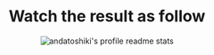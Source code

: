 <h1 align="center">Watch the result as follow</h1>
<p align="center">
    <img src="https://stats.toshiki.top/api?show_bg=1&username=andatoshiki" alt="andatoshiki's profile readme stats"></img>
</p>
